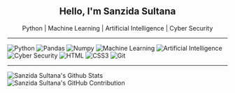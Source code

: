 <h2 align="center">Hello, I'm Sanzida Sultana</h2>

<p align="center">Python | Machine Learning | Artificial Intelligence | Cyber Security</p>

<hr />

![Python](https://img.shields.io/badge/python-3670A0?style=for-the-badge&labelColor=black&logo=python&color=61DBFB)
![Pandas](https://img.shields.io/badge/-Pandas-333333?style=for-the-badge&labelColor=black&logo=pandas&color=2E7EEA)
![Numpy](https://img.shields.io/badge/Numpy-777BB4?style=for-the-badge&labelColor=black&logo=numpy)
![Machine Learning](https://img.shields.io/badge/ML-Machine_Learning-blue?style=for-the-badge&labelColor=black&logo=tensorflow)
![Artificial Intelligence](https://img.shields.io/badge/AI-Artificial%20Intelligence-brightgreen?style=for-the-badge&labelColor=black&logo=openai&color=F0DB4F)
![Cyber Security](https://img.shields.io/badge/Cyber%20Security-1E1E1E?style=for-the-badge&labelColor=black&logo=openvpn&color=F78138)
![HTML](https://img.shields.io/badge/HTML5-E34F26?style=for-the-badge&labelColor=black&logo=html5)
![CSS3](https://img.shields.io/badge/CSS-1572B6?style=for-the-badge&labelColor=black&logo=css)
![Git](https://img.shields.io/badge/Git-F05032?style=for-the-badge&labelColor=black&logo=git&color=007acc)

<hr />

<div align="left">
    <img src="https://denvercoder1-github-readme-stats.vercel.app/api?username=SanzidaRitu&show_icons=true&count_private=true&theme=react&border_color=7F3FBF&bg_color=0D1117&title_color=F85D7F&icon_color=F8D866" alt="Sanzida Sultana's Github Stats" />
</div>

<div align="left">
    <img src="https://github-profile-summary-cards.vercel.app/api/cards/profile-details?username=SanzidaRitu&theme=radical" alt="Sanzida Sultana's GitHub Contribution" />
</div>
